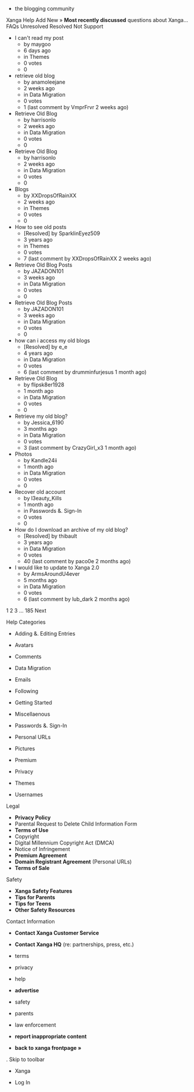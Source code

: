 *   the blogging community

Xanga Help Add New » **Most recently discussed** questions about Xanga… FAQs Unresolved Resolved Not Support

*   I can't read my post
    *   by maygoo
    *   6 days ago
    *   in Themes
    *   0 votes
    *   0
*   retrieve old blog
    *   by anamoleejane
    *   2 weeks ago
    *   in Data Migration
    *   0 votes
    *   1 (last comment by VmprFrvr 2 weeks ago)
*   Retrieve Old Blog
    *   by harrisonlo
    *   2 weeks ago
    *   in Data Migration
    *   0 votes
    *   0
*   Retrieve Old Blog
    *   by harrisonlo
    *   2 weeks ago
    *   in Data Migration
    *   0 votes
    *   0
*   Blogs
    *   by XXDropsOfRainXX
    *   2 weeks ago
    *   in Themes
    *   0 votes
    *   0
*   How to see old posts
    *   \[Resolved\] by SparklinEyez509
    *   3 years ago
    *   in Themes
    *   0 votes
    *   7 (last comment by XXDropsOfRainXX 2 weeks ago)
*   Retrieve Old Blog Posts
    *   by JAZADON101
    *   3 weeks ago
    *   in Data Migration
    *   0 votes
    *   0
*   Retrieve Old Blog Posts
    *   by JAZADON101
    *   3 weeks ago
    *   in Data Migration
    *   0 votes
    *   0
*   how can i access my old blogs
    *   \[Resolved\] by e\_e
    *   4 years ago
    *   in Data Migration
    *   0 votes
    *   6 (last comment by drumminfurjesus 1 month ago)
*   Retrieve Old Blog
    *   by flipsk8er1928
    *   1 month ago
    *   in Data Migration
    *   0 votes
    *   0
*   Retrieve my old blog?
    *   by Jessica\_6190
    *   3 months ago
    *   in Data Migration
    *   0 votes
    *   3 (last comment by CrazyGirl\_x3 1 month ago)
*   Photos
    *   by Kandle24ii
    *   1 month ago
    *   in Data Migration
    *   0 votes
    *   0
*   Recover old account
    *   by l3eauty\_Kills
    *   1 month ago
    *   in Passwords &. Sign-In
    *   0 votes
    *   0
*   How do I download an archive of my old blog?
    *   \[Resolved\] by thibault
    *   3 years ago
    *   in Data Migration
    *   0 votes
    *   40 (last comment by paco0e 2 months ago)
*   I would like to update to Xanga 2.0
    *   by ArmsAroundU4ever
    *   5 months ago
    *   in Data Migration
    *   0 votes
    *   6 (last comment by lub\_dark 2 months ago)

1 2 3 ... 185 Next

Help Categories

*   Adding &. Editing Entries
*   Avatars
*   Comments
*   Data Migration
*   Emails
*   Following
*   Getting Started
*   Miscellaenous

*   Passwords &. Sign-In
*   Personal URLs
*   Pictures
*   Premium
*   Privacy
*   Themes
*   Usernames

Legal

*   **Privacy Policy**
*   Parental Request to Delete Child Information Form
*   **Terms of Use**
*   Copyright
*   Digital Millennium Copyright Act (DMCA)
*   Notice of Infringement
*   **Premium Agreement**
*   **Domain Registrant Agreement** (Personal URLs)
*   **Terms of Sale**

Safety

*   **Xanga Safety Features**
*   **Tips for Parents**
*   **Tips for Teens**
*   **Other Safety Resources**

Contact Information

*   **Contact Xanga Customer Service**
*   **Contact Xanga HQ** (re: partnerships, press, etc.)

*   terms
*   privacy
*   help
*   **advertise**

*   safety
*   parents
*   law enforcement
*   **report inappropriate content**

*   **back to xanga frontpage »**

<img src="http://pixel.quantserve.com/pixel/p-87h-iNOVooym2.gif" style="display: none" height="1" width="1" alt="Quantcast"/>. Skip to toolbar

*   Xanga

*   Log In